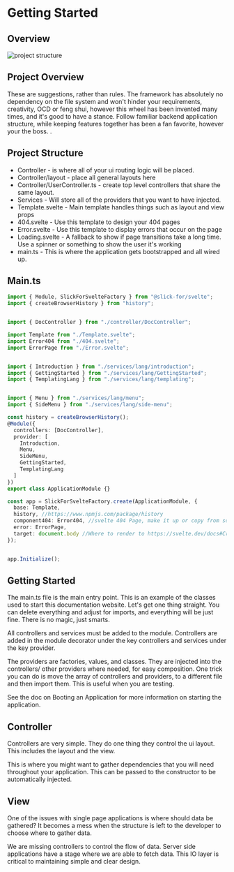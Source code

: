 # Getting Started



## Overview

<div class="flex flex-row">
    <img src="/image/src-view.png" alt="project structure"/>
</div>

## Project Overview
These are suggestions, rather than rules. The framework has absolutely no dependency on the file system and won't hinder your requirements, 
creativity, OCD or feng shui, however this wheel has been invented many times, and it's good to have a stance. Follow familiar backend 
application structure, while keeping features together has been a fan favorite, however your the boss. .

## Project Structure
- Controller - is where all of your ui routing logic will be placed.
- Controller/layout - place all general layouts here
- Controller/UserController.ts - create top level controllers that share the same layout.
- Services - Will store all of the providers that you want to have injected.
- Template.svelte - Main template handles things such as layout and view props
- 404.svelte - Use this template to design your 404 pages
- Error.svelte - Use this template to display errors that occur on the page
- Loading.svelte - A fallback to show if page transitions take a long time. Use a spinner or something to show the user it's working
- main.ts - This is where the application gets bootstrapped and all wired up.



## Main.ts

```typescript
import { Module, SlickForSvelteFactory } from "@slick-for/svelte";
import { createBrowserHistory } from "history";


import { DocController } from "./controller/DocController";

import Template from "./Template.svelte";
import Error404 from "./404.svelte";
import ErrorPage from "./Error.svelte";


import { Introduction } from "./services/lang/introduction";
import { GettingStarted } from "./services/lang/GettingStarted";
import { TemplatingLang } from "./services/lang/templating";


import { Menu } from "./services/lang/menu";
import { SideMenu } from "./services/lang/side-menu";

const history = createBrowserHistory();
@Module({
  controllers: [DocController],
  provider: [
    Introduction,
    Menu,
    SideMenu,
    GettingStarted,
    TemplatingLang
  ]
})
export class ApplicationModule {}

const app = SlickForSvelteFactory.create(ApplicationModule, {
  base: Template, 
  history, //https://www.npmjs.com/package/history
  component404: Error404, //svelte 404 Page, make it up or copy from somewhere else,
  error: ErrorPage,
  target: document.body //Where to render to https://svelte.dev/docs#Creating_a_component
});


app.Initialize();
```


## Getting Started

The main.ts file is the main entry point. This is an example of the classes used to start this documentation website. 
Let's get one thing straight. You can delete everything and adjust for imports, and everything will be just fine. 
There is no magic, just smarts.

All controllers and services must be added to the module. 
Controllers are added in the module decorator under the key controllers and services under the key provider.

The providers are factories, values, and classes. They are injected into the controllers/ other providers where needed, for easy composition. One trick you can do is move the array of controllers and providers, to a different file and then import them. This is useful when you are testing.

See the doc on Booting an Application for more information on starting the application.

## Controller
Controllers are very simple. They do one thing they control the ui layout. This includes the layout and the view.

This is where you might want to gather dependencies that you will need throughout your application. This can be passed to the constructor to be automatically injected.


## View
One of the issues with single page applications is where should data be gathered? It becomes a mess when the structure is left to the developer to choose where to gather data.

We are missing controllers to control the flow of data. Server side applications have a stage where we are able to fetch data. This IO layer is critical to maintaining simple and clear design.